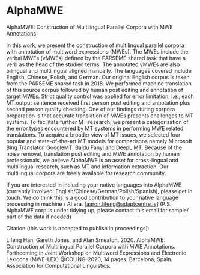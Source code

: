 # AlphaMWE
AlphaMWE: Construction of Multilingual Parallel Corpora with MWE Annotations

In this work, we present the construction of multilingual parallel corpora with annotation of multiword expressions (MWEs). 
The MWEs include the verbal MWEs (vMWEs) defined by the PARSEME shared task that have a verb as the head of the studied terms. 
The annotated vMWEs are also bilingual and multilingual aligned manually. The languages covered include English, Chinese, Polish, and German. 
Our original English corpus is taken from the PARSEME shared task in 2018. 
We performed machine translation of this source corpus followed by human post editing and annotation of target MWEs. 
Strict quality control was applied for error limitation, i.e., each MT output sentence received first person post editing and annotation plus second person quality checking. 
One of our findings during corpora preparation is that accurate translation of MWEs presents challenges to MT systems. 
To facilitate further MT research, we present a categorisation of the error types encountered by MT systems in performing MWE related translations. 
To acquire a broader view of MT issues, we selected four popular and state-of-the-art MT models for comparisons namely Microsoft Bing Translator, GoogleMT, Baidu Fanyi and DeepL MT. 
Because of the noise removal, translation post editing and MWE annotation by human professionals, 
we believe AlphaMWE is an asset for cross-lingual and multilingual research, such as MT and information extraction. Our multilingual corpora are freely available for research community.

If you are interested in including your native languages into AlphaMWE (currently involved: English/Chinese/German/Polish/Spanish), please get in touch. We do think this is a good contribution to your native language processing in machine / AI era. [aaron.lifeng@adaptcentre.ie] (P.S. AlphaMWE corpus under tidying up, please contact this email for sample/ part of the data if needed)


Citation (this work is accepted to publish in proceedings):

Lifeng Han, Gareth Jones, and Alan Smeaton. 2020. AlphaMWE: Construction of Multilingual Parallel Corpora with MWE Annotations. Forthcoming in Joint Workshop on Multiword Expressions and Electronic Lexicons (MWE-LEX) @COLING-2020, 14 pages. Barcelona, Spain. Association for Computational Linguistics.


